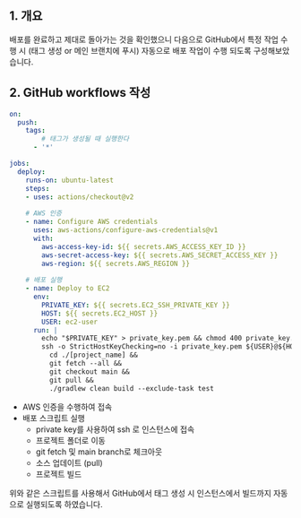 ## 1. 개요

배포를 완료하고 제대로 돌아가는 것을 확인했으니 다음으로 GitHub에서 특정 작업 수행 시 (태그 생성 or 메인 브랜치에 푸시) 자동으로 배포 작업이 수행 되도록 구성해보았습니다.

## 2. GitHub workflows 작성

```yaml
on:
  push:
    tags:
	    # 태그가 생성될 때 실행한다
      - '*'

jobs:
  deploy:
    runs-on: ubuntu-latest
    steps:
    - uses: actions/checkout@v2
    
    # AWS 인증
    - name: Configure AWS credentials
      uses: aws-actions/configure-aws-credentials@v1
      with:
        aws-access-key-id: ${{ secrets.AWS_ACCESS_KEY_ID }}
        aws-secret-access-key: ${{ secrets.AWS_SECRET_ACCESS_KEY }}
        aws-region: ${{ secrets.AWS_REGION }}
        
    # 배포 실행
    - name: Deploy to EC2
      env:
        PRIVATE_KEY: ${{ secrets.EC2_SSH_PRIVATE_KEY }}
        HOST: ${{ secrets.EC2_HOST }}
        USER: ec2-user
      run: |
        echo "$PRIVATE_KEY" > private_key.pem && chmod 400 private_key.pem
        ssh -o StrictHostKeyChecking=no -i private_key.pem ${USER}@${HOST} '
          cd ./[project_name] &&
          git fetch --all &&
          git checkout main &&
          git pull &&
          ./gradlew clean build --exclude-task test
```

- AWS 인증을 수행하여 접속
- 배포 스크립트 실행
    - private key를 사용하여 ssh 로 인스턴스에 접속
    - 프로젝트 폴더로 이동
    - git fetch 및 main branch로 체크아웃
    - 소스 업데이트 (pull)
    - 프로젝트 빌드

위와 같은 스크립트를 사용해서 GitHub에서 태그 생성 시 인스턴스에서 빌드까지 자동으로 실행되도록 하였습니다.